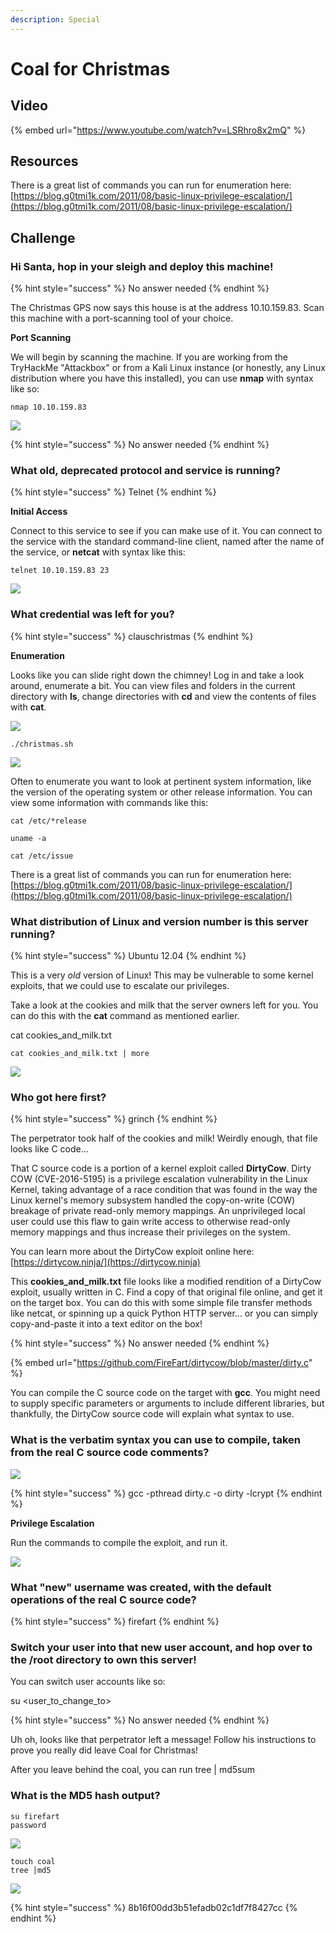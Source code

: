 ```yaml
---
description: Special
---
```


# Coal for Christmas

## Video

{% embed url="https://www.youtube.com/watch?v=LSRhro8x2mQ" %}

## Resources

There is a great list of commands you can run for enumeration here: [https://blog.g0tmi1k.com/2011/08/basic-linux-privilege-escalation/](https://blog.g0tmi1k.com/2011/08/basic-linux-privilege-escalation/)

## Challenge

### Hi Santa, hop in your sleigh and deploy this machine!

{% hint style="success" %}
No answer needed
{% endhint %}

The Christmas GPS now says this house is at the address 10.10.159.83. Scan this machine with a port-scanning tool of your choice.

**Port Scanning**

We will begin by scanning the machine. If you are working from the TryHackMe "Attackbox" or from a Kali Linux instance (or honestly, any Linux distribution where you have this installed), you can use **nmap** with syntax like so:

```
nmap 10.10.159.83
```

![](<../.gitbook/assets/image (85).png>)

{% hint style="success" %}
No answer needed
{% endhint %}

### What old, deprecated protocol and service is running?

{% hint style="success" %}
Telnet
{% endhint %}

**Initial Access**

Connect to this service to see if you can make use of it. You can connect to the service with the standard command-line client, named after the name of the service, or **netcat** with syntax like this:

```
telnet 10.10.159.83 23
```

![](<../.gitbook/assets/image (86).png>)

### What credential was left for you?&#x20;

{% hint style="success" %}
clauschristmas
{% endhint %}

**Enumeration**

Looks like you can slide right down the chimney! Log in and take a look around, enumerate a bit. You can view files and folders in the current directory with **ls**, change directories with **cd** and view the contents of files with **cat**.

![](<../.gitbook/assets/image (87).png>)

```
./christmas.sh
```

![](<../.gitbook/assets/image (88).png>)

Often to enumerate you want to look at pertinent system information, like the version of the operating system or other release information. You can view some information with commands like this:

```
cat /etc/*release
```

```
uname -a 
```

```
cat /etc/issue 
```

There is a great list of commands you can run for enumeration here: [https://blog.g0tmi1k.com/2011/08/basic-linux-privilege-escalation/](https://blog.g0tmi1k.com/2011/08/basic-linux-privilege-escalation/)

### What distribution of Linux and version number is this server running?

{% hint style="success" %}
Ubuntu 12.04
{% endhint %}

This is a very _old_ version of Linux! This may be vulnerable to some kernel exploits, that we could use to escalate our privileges.

Take a look at the cookies and milk that the server owners left for you. You can do this with the **cat** command as mentioned earlier.

cat cookies\_and\_milk.txt

```
cat cookies_and_milk.txt | more
```

![](<../.gitbook/assets/image (89).png>)

### Who got here first?

{% hint style="success" %}
grinch
{% endhint %}

The perpetrator took half of the cookies and milk! Weirdly enough, that file looks like C code...

That C source code is a portion of a kernel exploit called **DirtyCow**. Dirty COW (CVE-2016-5195) is a privilege escalation vulnerability in the Linux Kernel, taking advantage of a race condition that was found in the way the Linux kernel's memory subsystem handled the copy-on-write (COW) breakage of private read-only memory mappings. An unprivileged local user could use this flaw to gain write access to otherwise read-only memory mappings and thus increase their privileges on the system.

You can learn more about the DirtyCow exploit online here: [https://dirtycow.ninja/](https://dirtycow.ninja)

This **cookies\_and\_milk.txt** file looks like a modified rendition of a DirtyCow exploit, usually written in C. Find a copy of that original file online, and get it on the target box. You can do this with some simple file transfer methods like netcat, or spinning up a quick Python HTTP server... or you can simply copy-and-paste it into a text editor on the box!

{% hint style="success" %}
No answer needed
{% endhint %}

{% embed url="https://github.com/FireFart/dirtycow/blob/master/dirty.c" %}

You can compile the C source code on the target with **gcc**. You might need to supply specific parameters or arguments to include different libraries, but thankfully, the DirtyCow source code will explain what syntax to use.

### What is the verbatim syntax you can use to compile, taken from the real C source code comments?

![](<../.gitbook/assets/image (92).png>)

{% hint style="success" %}
gcc -pthread dirty.c -o dirty -lcrypt
{% endhint %}

**Privilege Escalation**

Run the commands to compile the exploit, and run it.

![](<../.gitbook/assets/image (91).png>)

### What "new" username was created, with the default operations of the real C source code?&#x20;

{% hint style="success" %}
firefart
{% endhint %}

### Switch your user into that new user account, and hop over to the /root directory to own this server!

You can switch user accounts like so:

su \<user\_to\_change\_to>

{% hint style="success" %}
No answer needed
{% endhint %}

Uh oh, looks like that perpetrator left a message! Follow his instructions to prove you really did leave Coal for Christmas!

After you leave behind the coal, you can run tree | md5sum

### What is the MD5 hash output?

```
su firefart
password

```

![](<../.gitbook/assets/image (93).png>)

```
touch coal
tree |md5
```

![](<../.gitbook/assets/image (94).png>)

{% hint style="success" %}
8b16f00dd3b51efadb02c1df7f8427cc
{% endhint %}
